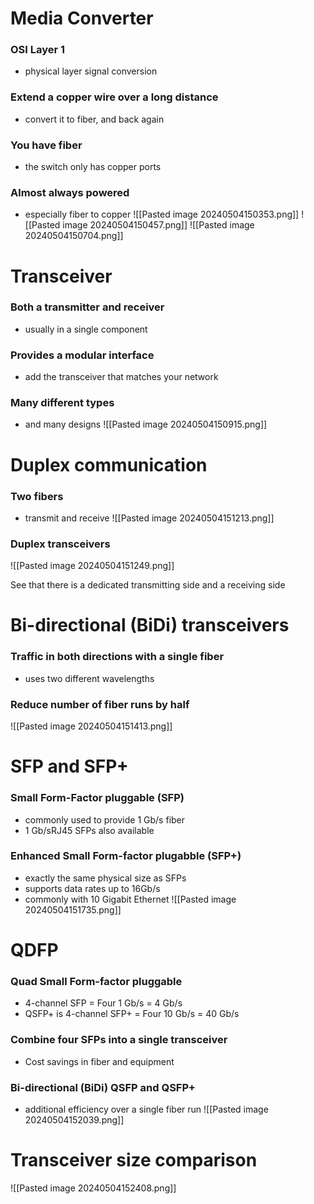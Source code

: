 # Media Converter
### OSI Layer 1
- physical layer signal conversion
### Extend a copper wire over a long distance
- convert it to fiber, and back again
### You have fiber
- the switch only has copper ports
### Almost always powered
- especially fiber to copper
![[Pasted image 20240504150353.png]]
![[Pasted image 20240504150457.png]]
![[Pasted image 20240504150704.png]]

# Transceiver
### Both a transmitter and receiver
- usually in a single component
### Provides a modular interface
- add the transceiver that matches your network
### Many different types
- and many designs
![[Pasted image 20240504150915.png]]

# Duplex communication
### Two fibers
- transmit and receive
![[Pasted image 20240504151213.png]]

### Duplex transceivers
![[Pasted image 20240504151249.png]]

See that there is a dedicated transmitting side and a receiving side

# Bi-directional (BiDi) transceivers
### Traffic in both directions with a single fiber
- uses two different wavelengths
### Reduce number of fiber runs by half
![[Pasted image 20240504151413.png]]

# SFP and SFP+
### Small Form-Factor pluggable (SFP)
- commonly used to provide 1 Gb/s fiber
- 1 Gb/sRJ45 SFPs also available
### Enhanced Small Form-factor plugabble (SFP+)
- exactly the same physical size as SFPs
- supports data rates up to 16Gb/s
- commonly with 10 Gigabit Ethernet
![[Pasted image 20240504151735.png]]

# QDFP
### Quad Small Form-factor pluggable
- 4-channel SFP = Four 1 Gb/s = 4 Gb/s
- QSFP+ is 4-channel SFP+ = Four 10 Gb/s = 40 Gb/s
### Combine four SFPs into a single transceiver
- Cost savings in fiber and equipment
### Bi-directional (BiDi) QSFP and QSFP+
- additional efficiency over a single fiber run
![[Pasted image 20240504152039.png]]

# Transceiver size comparison

![[Pasted image 20240504152408.png]]